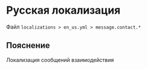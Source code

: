 # Русская локализация
Файл `localizations > en_us.yml > message.contact.*`

## Пояснение
Локализация сообщений взаимодействия